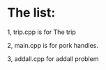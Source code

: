 The list: 
===========
1, trip.cpp is for The trip 

2, main.cpp is for pork handles. 

3, addall.cpp for addall problem
